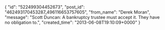  {
   "id": "522499304452673",
   "post_id": "462493170453287_496116653757605",
   "from_name": "Derek Moran",
   "message": "Scott Duncan: A bankruptcy trustee must accept it. They have no obligation to.",
   "created_time": "2013-06-08T19:10:09+0000"
 }
